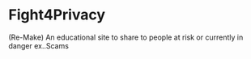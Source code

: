 # Fight4Privacy
(Re-Make) An educational site to share to people at risk or currently in danger ex..Scams
